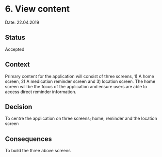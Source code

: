 # 6. View content

Date: 22.04.2019

## Status

Accepted

## Context

Primary content for the application will consist of three screens, 1) A home screen, 2) A medication reminder screen and 3) location screen. The home screen will be the focus of the application and ensure users are able to access direct reminder information.


## Decision

To centre the application on three screens; home, reminder and the location screen


## Consequences

To build the three above screens